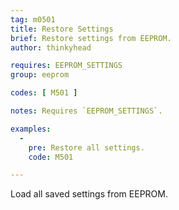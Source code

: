 ```yaml
---
tag: m0501
title: Restore Settings
brief: Restore settings from EEPROM.
author: thinkyhead

requires: EEPROM_SETTINGS
group: eeprom

codes: [ M501 ]

notes: Requires `EEPROM_SETTINGS`.

examples:
  -
    pre: Restore all settings.
    code: M501

---
```


Load all saved settings from EEPROM.
